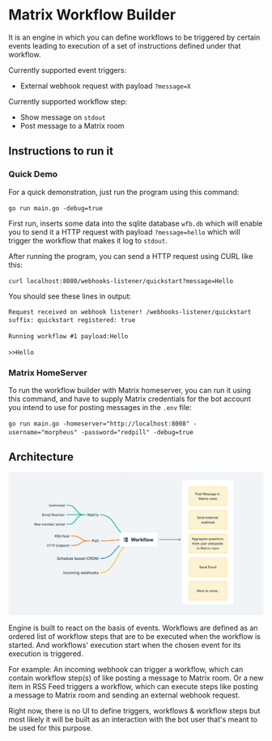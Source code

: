 # Matrix Workflow Builder

It is an engine in which you can define workflows to be triggered by certain events leading to execution of a set of instructions defined under that workflow.

Currently supported event triggers:

- External webhook request with payload `?message=X`

Currently supported workflow step:

- Show message on `stdout`
- Post message to a Matrix room

## Instructions to run it

### Quick Demo

For a quick demonstration, just run the program using this command:

`go run main.go -debug=true`

First run, inserts some data into the sqlite database `wfb.db` which will enable you to send it a HTTP request with payload `?message=hello` which will trigger the workflow that makes it log to `stdout`.

After running the program, you can send a HTTP request using CURL like this:

`curl localhost:8080/webhooks-listener/quickstart?message=Hello`

You should see these lines in output:

```
Request received on webhook listener! /webhooks-listener/quickstart
suffix: quickstart registered: true

Running workflow #1 payload:Hello

>>Hello
```

### Matrix HomeServer

To run the workflow builder with Matrix homeserver, you can run it using this command, and have to supply Matrix credentials for the bot account you intend to use for posting messages in the `.env` file:

`go run main.go -homeserver="http://localhost:8008" -username="morpheus" -password="redpill" -debug=true`

## Architecture

![matrix workflow builder architecture](https://github.com/Automattic/matrix-workflow-builder/blob/master/matrix-workflow-builder-visual.png?raw=true)

Engine is built to react on the basis of events. Workflows are defined as an ordered list of workflow steps that are to be executed when the workflow is started. And workflows' execution start when the chosen event for its execution is triggered.

For example: An incoming webhook can trigger a workflow, which can contain workflow step(s) of like posting a message to Matrix room. Or a new item in RSS Feed triggers a workflow, which can execute steps like posting a message to Matrix room and sending an external webhook request.

Right now, there is no UI to define triggers, workflows & workflow steps but most likely it will be built as an interaction with the bot user that's meant to be used for this purpose.

